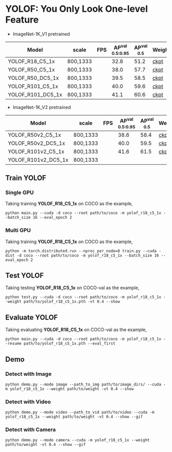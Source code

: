 # YOLOF: You Only Look One-level Feature

- ImageNet-1K_V1 pretrained

| Model             |  scale     |  FPS  | AP<sup>val<br>0.5:0.95 | AP<sup>val<br>0.5 | Weight | Logs  |
| ----------------- | ---------- | ----- | ---------------------- |  ---------------  | ------ | ----- |
| YOLOF_R18_C5_1x   |  800,1333  |       |          32.8          |       51.2        | [ckpt](https://github.com/yjh0410/ODLab/releases/download/detection_weights/yolof_r18_c5_1x_coco.pth) | [log](https://github.com/yjh0410/ODLab/releases/download/detection_weights/YOLOF-R18-C5-1x.txt) |
| YOLOF_R50_C5_1x   |  800,1333  |       |          38.0          |       57.7        | [ckpt](https://github.com/yjh0410/ODLab/releases/download/detection_weights/yolof_r50_c5_1x_coco.pth) | [log](https://github.com/yjh0410/ODLab/releases/download/detection_weights/YOLOF-R50-C5-1x.txt) |
| YOLOF_R50_DC5_1x  |  800,1333  |       |          39.5          |       58.5        | [ckpt](https://github.com/yjh0410/ODLab/releases/download/detection_weights/yolof_r50_dc5_1x_coco.pth) | [log](https://github.com/yjh0410/ODLab/releases/download/detection_weights/YOLOF-R50-DC5-1x.txt) |
| YOLOF_R101_C5_1x  |  800,1333  |       |          40.0          |       59.6        | [ckpt](https://github.com/yjh0410/ODLab/releases/download/detection_weights/yolof_r101_c5_1x_coco.pth) | [log](https://github.com/yjh0410/ODLab/releases/download/detection_weights/YOLOF-R101-C5-1x.txt) |
| YOLOF_R101_DC5_1x |  800,1333  |       |          41.1          |       60.6        | [ckpt](https://github.com/yjh0410/ODLab/releases/download/detection_weights/yolof_r101_dc5_1x_coco.pth) | [log](https://github.com/yjh0410/ODLab/releases/download/detection_weights/YOLOF-R101-DC5-1x.txt) |

- ImageNet-1K_V2 pretrained

| Model               |  scale     |  FPS  | AP<sup>val<br>0.5:0.95 | AP<sup>val<br>0.5 | Weight | Logs  |
| ------------------- | ---------- | ----- | ---------------------- |  ---------------  | ------ | ----- |
| YOLOF_R50v2_C5_1x   |  800,1333  |       |        38.6            |        58.4       | [ckpt](https://github.com/yjh0410/ODLab/releases/download/detection_weights/yolof_r50v2_c5_1x_coco.pth) | [log](https://github.com/yjh0410/ODLab/releases/download/detection_weights/YOLOF-R50v2-C5-1x.txt) |
| YOLOF_R50v2_DC5_1x  |  800,1333  |       |        40.0            |        59.5       | [ckpt](https://github.com/yjh0410/ODLab/releases/download/detection_weights/yolof_r50v2_dc5_1x_coco.pth) | [log](https://github.com/yjh0410/ODLab/releases/download/detection_weights/YOLOF-R50v2-DC5-1x.txt) |
| YOLOF_R101v2_C5_1x  |  800,1333  |       |        41.6            |        61.5       | [ckpt](https://github.com/yjh0410/ODLab/releases/download/detection_weights/yolof_r101v2_c5_1x_coco.pth) | [log](https://github.com/yjh0410/ODLab/releases/download/detection_weights/YOLOF-R101v2-C5-1x.txt) |
| YOLOF_R101v2_DC5_1x |  800,1333  |       |                        |                   |  |  |

## Train YOLOF
### Single GPU
Taking training **YOLOF_R18_C5_1x** on COCO as the example,
```Shell
python main.py --cuda -d coco --root path/to/coco -m yolof_r18_c5_1x --batch_size 16 --eval_epoch 2
```

### Multi GPU
Taking training **YOLOF_R18_C5_1x** on COCO as the example,
```Shell
python -m torch.distributed.run --nproc_per_node=8 train.py --cuda -dist -d coco --root path/to/coco -m yolof_r18_c5_1x --batch_size 16 --eval_epoch 2 
```

## Test YOLOF
Taking testing **YOLOF_R18_C5_1x** on COCO-val as the example,
```Shell
python test.py --cuda -d coco --root path/to/coco -m yolof_r18_c5_1x --weight path/to/yolof_r18_c5_1x.pth -vt 0.4 --show 
```

## Evaluate YOLOF
Taking evaluating **YOLOF_R18_C5_1x** on COCO-val as the example,
```Shell
python main.py --cuda -d coco --root path/to/coco -m yolof_r18_c5_1x --resume path/to/yolof_r18_c5_1x.pth --eval_first
```

## Demo
### Detect with Image
```Shell
python demo.py --mode image --path_to_img path/to/image_dirs/ --cuda -m yolof_r18_c5_1x --weight path/to/weight -vt 0.4 --show
```

### Detect with Video
```Shell
python demo.py --mode video --path_to_vid path/to/video --cuda -m yolof_r18_c5_1x --weight path/to/weight -vt 0.4 --show --gif
```

### Detect with Camera
```Shell
python demo.py --mode camera --cuda -m yolof_r18_c5_1x --weight path/to/weight -vt 0.4 --show --gif
```
